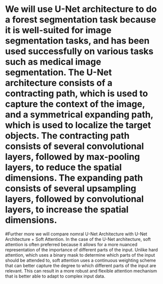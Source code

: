 # We will use U-Net architecture to do a forest segmentation task because it is well-suited for image segmentation tasks, and has been used successfully on various tasks such as medical image segmentation. The U-Net architecture consists of a contracting path, which is used to capture the context of the image, and a symmetrical expanding path, which is used to localize the target objects. The contracting path consists of several convolutional layers, followed by max-pooling layers, to reduce the spatial dimensions. The expanding path consists of several upsampling layers, followed by convolutional layers, to increase the spatial dimensions.

#Further more we will compare nomral U-Net Architecture with U-Net Architecture + Soft Attention. In the case of the U-Net architecture, soft attention is often preferred because it allows for a more nuanced representation of the importance of different parts of the input. Unlike hard attention, which uses a binary mask to determine which parts of the input should be attended to, soft attention uses a continuous weighting scheme that can better capture the degree to which different parts of the input are relevant. This can result in a more robust and flexible attention mechanism that is better able to adapt to complex input data.
